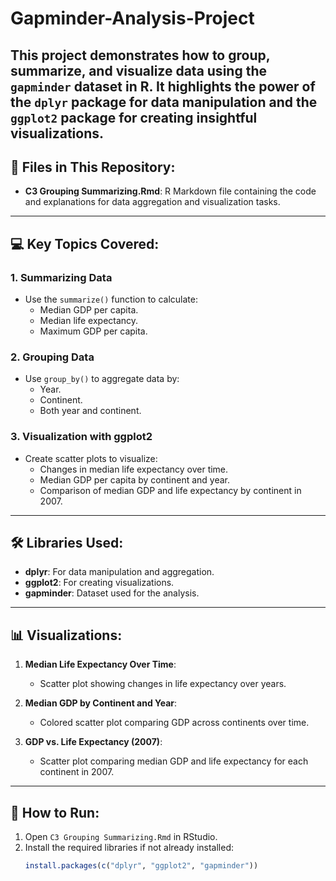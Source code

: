 # Gapminder-Analysis-Project
This project demonstrates how to group, summarize, and visualize data using the `gapminder` dataset in R. It highlights the power of the `dplyr` package for data manipulation and the `ggplot2` package for creating insightful visualizations.
---

## 📂 Files in This Repository:
- **C3 Grouping Summarizing.Rmd**: R Markdown file containing the code and explanations for data aggregation and visualization tasks.

---

## 💻 Key Topics Covered:
### 1. **Summarizing Data**
- Use the `summarize()` function to calculate:
  - Median GDP per capita.
  - Median life expectancy.
  - Maximum GDP per capita.

### 2. **Grouping Data**
- Use `group_by()` to aggregate data by:
  - Year.
  - Continent.
  - Both year and continent.

### 3. **Visualization with ggplot2**
- Create scatter plots to visualize:
  - Changes in median life expectancy over time.
  - Median GDP per capita by continent and year.
  - Comparison of median GDP and life expectancy by continent in 2007.

---

## 🛠️ Libraries Used:
- **dplyr**: For data manipulation and aggregation.
- **ggplot2**: For creating visualizations.
- **gapminder**: Dataset used for the analysis.

---

## 📊 Visualizations:
1. **Median Life Expectancy Over Time**:
   - Scatter plot showing changes in life expectancy over years.

2. **Median GDP by Continent and Year**:
   - Colored scatter plot comparing GDP across continents over time.

3. **GDP vs. Life Expectancy (2007)**:
   - Scatter plot comparing median GDP and life expectancy for each continent in 2007.

---

## 🚀 How to Run:
1. Open `C3 Grouping Summarizing.Rmd` in RStudio.
2. Install the required libraries if not already installed:
   ```R
   install.packages(c("dplyr", "ggplot2", "gapminder"))
